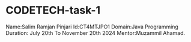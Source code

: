 # CODETECH-task-1
Name:Salim Ramjan Pinjari
Id:CT4MTJPO1
Domain:Java Programming 
Duration: July 20th To November 20th 2024
Mentor:Muzammil Ahamad.
